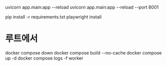 uvicorn app.main:app --reload
uvicorn app.main:app --reload --port 8001

pip install -r requirements.txt
playwright install

# 루트에서
docker compose down
docker compose build --no-cache
docker compose up -d
docker compose logs -f worker
